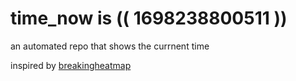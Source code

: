 # time_now is (( 1698238800511 ))

an automated repo that shows the currnent time

inspired by [breakingheatmap](https://github.com/breakingheatmap/breakingheatmap)